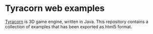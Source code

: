 
# Tyracorn web examples

[Tyracorn](https://tyracorn.com) is 3D game engine, written in Java. This repository contains a collection of examples that has been exported as html5 format.
